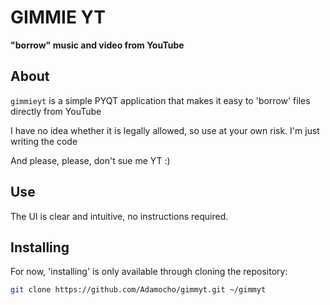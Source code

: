 # GIMMIE YT

**"borrow" music and video from YouTube**

## About

`gimmieyt` is a simple PYQT application that makes it easy to 'borrow' files directly from YouTube

I have no idea whether it is legally allowed, so use at your own risk. I'm just writing the code

And please, please, don't sue me YT :)

## Use

The UI is clear and intuitive, no instructions required.

## Installing

For now, 'installing' is only available through cloning the repository:
```sh
git clone https://github.com/Adamocho/gimmyt.git ~/gimmyt
```